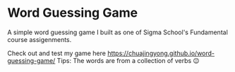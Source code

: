 # Word Guessing Game
A simple word guessing game I built as one of Sigma School's Fundamental course assigenments.

Check out and test my game here https://chuajingyong.github.io/word-guessing-game/
Tips: The words are from a collection of verbs 😉
